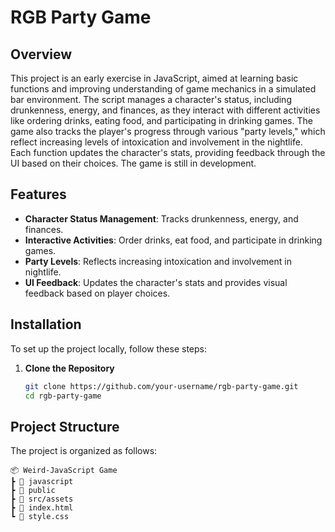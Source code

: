 # RGB Party Game

## Overview

This project is an early exercise in JavaScript, aimed at learning basic functions and improving understanding of game mechanics in a simulated bar environment. The script manages a character's status, including drunkenness, energy, and finances, as they interact with different activities like ordering drinks, eating food, and participating in drinking games. The game also tracks the player's progress through various "party levels," which reflect increasing levels of intoxication and involvement in the nightlife. Each function updates the character's stats, providing feedback through the UI based on their choices. The game is still in development.

## Features

- **Character Status Management**: Tracks drunkenness, energy, and finances.
- **Interactive Activities**: Order drinks, eat food, and participate in drinking games.
- **Party Levels**: Reflects increasing intoxication and involvement in nightlife.
- **UI Feedback**: Updates the character's stats and provides visual feedback based on player choices.


## Installation

To set up the project locally, follow these steps:

1. **Clone the Repository**
   ```sh
   git clone https://github.com/your-username/rgb-party-game.git
   cd rgb-party-game

## Project Structure

The project is organized as follows:

```plaintext
📦 Weird-JavaScript Game
┣ 📂 javascript
┣ 📂 public
┣ 📂 src/assets
┣ 📜 index.html
┗ 📜 style.css
